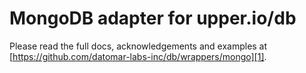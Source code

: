 # MongoDB adapter for upper.io/db

Please read the full docs, acknowledgements and examples at
[https://github.com/datomar-labs-inc/db/wrappers/mongo][1].

[1]: https://github.com/datomar-labs-inc/db/wrappers/mongo
